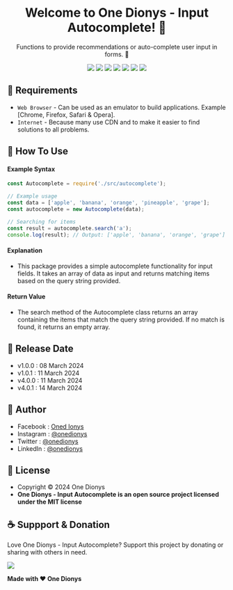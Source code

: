 <h1 align="center">Welcome to One Dionys - Input Autocomplete! 👋 </h1>

<p align="center">Functions to provide recommendations or auto-complete user input in forms. 💖 </p>

<p align="center">
<img src="https://img.shields.io/github/contributors/onedionys/onedionys-input-autocomplete?style=flat-square">
<img src="https://img.shields.io/github/issues/onedionys/onedionys-input-autocomplete?style=flat-square">
<img src="https://img.shields.io/github/stars/onedionys/onedionys-input-autocomplete?style=flat-square"> 
<img src="https://img.shields.io/github/forks/onedionys/onedionys-input-autocomplete?style=flat-square">
<img src="https://img.shields.io/github/last-commit/onedionys/onedionys-input-autocomplete.svg?style=flat-square">
<img src="https://img.shields.io/github/languages/code-size/onedionys/onedionys-input-autocomplete?style=flat-square">
<img src="https://img.shields.io/github/license/onedionys/onedionys-input-autocomplete?style=flat-square">
</p>

## 💾 Requirements

* `Web Browser` - Can be used as an emulator to build applications. Example [Chrome, Firefox, Safari & Opera].
* `Internet` - Because many use CDN and to make it easier to find solutions to all problems.

## 🎯 How To Use

#### Example Syntax

```javascript
const Autocomplete = require('./src/autocomplete');

// Example usage
const data = ['apple', 'banana', 'orange', 'pineapple', 'grape'];
const autocomplete = new Autocomplete(data);

// Searching for items
const result = autocomplete.search('a');
console.log(result); // Output: ['apple', 'banana', 'orange', 'grape']
```

#### Explanation

* This package provides a simple autocomplete functionality for input fields. It takes an array of data as input and returns matching items based on the query string provided.

#### Return Value

* The search method of the Autocomplete class returns an array containing the items that match the query string provided. If no match is found, it returns an empty array.

## 📆 Release Date

* v1.0.0 : 08 March 2024
* v1.0.1 : 11 March 2024
* v4.0.0 : 11 March 2024
* v4.0.1 : 14 March 2024

## 🧑 Author

* Facebook : <a href="https://www.facebook.com/theonedionys"> Oned Ionys</a>
* Instagram : <a href="https://www.instagram.com/onedionys/"> @onedionys</a>
* Twitter : <a href="https://twitter.com/onedionys"> @onedionys</a>
* LinkedIn :  <a href="https://www.linkedin.com/in/onedionys/"> @onedionys</a>

## 📝 License

* Copyright © 2024 One Dionys
* **One Dionys - Input Autocomplete is an open source project licensed under the MIT license**

## ☕️ Suppport & Donation

Love One Dionys - Input Autocomplete? Support this project by donating or sharing with others in need.

<a href="https://www.buymeacoffee.com/onedionys"><img src="https://img.shields.io/badge/Buy_Me_A_Coffee-FFDD00?style=for-the-badge&logo=buy-me-a-coffee&logoColor=black"/> </a>

**Made with ❤️ One Dionys**
